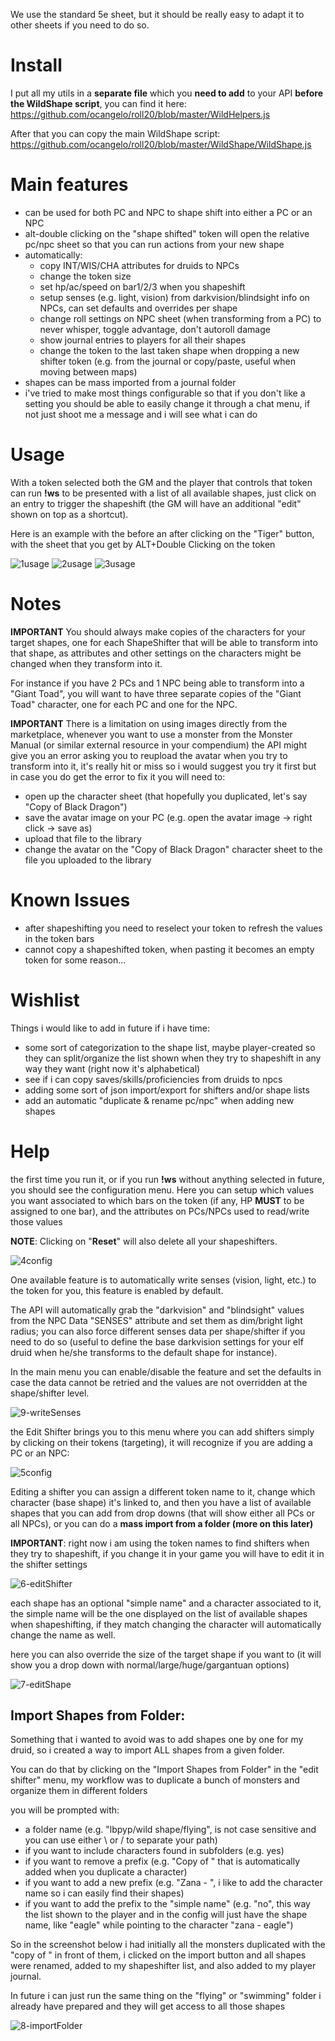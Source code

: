 We use the standard 5e sheet, but it should be really easy to adapt it to other sheets if you need to do so.

# Install
I put all my utils in a **separate file** which you **need to add** to your API **before the WildShape script**, you can find it here: https://github.com/ocangelo/roll20/blob/master/WildHelpers.js

After that you can copy the main WildShape script: https://github.com/ocangelo/roll20/blob/master/WildShape/WildShape.js

# Main features
* can be used for both PC and NPC to shape shift into either a PC or an NPC
* alt-double clicking on the "shape shifted" token will open the relative pc/npc sheet so that you can run actions from your new shape
* automatically:
    * copy INT/WIS/CHA attributes for druids to NPCs
    * change the token size
    * set hp/ac/speed on bar1/2/3 when you shapeshift
    * setup senses (e.g. light, vision) from darkvision/blindsight info on NPCs, can set defaults and overrides per shape
    * change roll settings on NPC sheet (when transforming from a PC) to never whisper, toggle advantage, don't autoroll damage
    * show journal entries to players for all their shapes
    * change the token to the last taken shape when dropping a new shifter token (e.g. from the journal or copy/paste, useful when moving between maps)
* shapes can be mass imported from a journal folder
* i've tried to make most things configurable so that if you don't like a setting you should be able to easily change it through a chat menu, if not just shoot me a message and i will see what i can do

# Usage
With a token selected both the GM and the player that controls that token can run **!ws** to be presented with a list of all available shapes, just click on an entry to trigger the shapeshift (the GM will have an additional "edit" shown on top as a shortcut).

Here is an example with the before an after clicking on the "Tiger" button, with the sheet that you get by ALT+Double Clicking on the token

![1usage](https://github.com/ocangelo/roll20/blob/master/WildShape/images/1-usage.JPG)
![2usage](https://github.com/ocangelo/roll20/blob/master/WildShape/images/2-usage.JPG)
![3usage](https://github.com/ocangelo/roll20/blob/master/WildShape/images/3-usage.JPG)

# Notes
**IMPORTANT** You should always make copies of the characters for your target shapes, one for each ShapeShifter that will be able to transform into that shape, as attributes and other settings on the characters might be changed when they transform into it.

For instance if you have 2 PCs and 1 NPC being able to transform into a "Giant Toad", you will want to have three separate copies of the "Giant Toad" character, one for each PC and one for the NPC.

**IMPORTANT** There is a limitation on using images directly from the marketplace, whenever you want to use a monster from the Monster Manual (or similar external resource in your compendium) the API might give you an error asking you to reupload the avatar when you try to transform into it, it's really hit or miss so i would suggest you try it first but in case you do get the error to fix it you will need to:

* open up the character sheet (that hopefully you duplicated, let's say "Copy of Black Dragon")
* save the avatar image on your PC (e.g. open the avatar image -> right click -> save as)
* upload that file to the library
* change the avatar on the "Copy of Black Dragon" character sheet to the file you uploaded to the library

# Known Issues
* after shapeshifting you need to reselect your token to refresh the values in the token bars
* cannot copy a shapeshifted token, when pasting it becomes an empty token for some reason... 

# Wishlist
Things i would like to add in future if i have time:
* some sort of categorization to the shape list, maybe player-created so they can split/organize the list shown when they try to shapeshift in any way they want (right now it's alphabetical)
* see if i can copy saves/skills/proficiencies from druids to npcs
* adding some sort of json import/export for shifters and/or shape lists
* add an automatic "duplicate & rename pc/npc" when adding new shapes

# Help

the first time you run it, or if you run **!ws** without anything selected in future, you should see the configuration menu.
Here you can setup which values you want associated to which bars on the token (if any, HP **MUST** to be assigned to one bar), and the attributes on PCs/NPCs used to read/write those values

**NOTE**: Clicking on "**Reset**" will also delete all your shapeshifters.

![4config](https://github.com/ocangelo/roll20/blob/master/WildShape/images/4-config.JPG)

One available feature is to automatically write senses (vision, light, etc.) to the token for you, this feature is enabled by default.

The API will automatically grab the "darkvision" and "blindsight" values from the NPC Data "SENSES" attribute and set them as dim/bright light radius; you can also force different senses data per shape/shifter if you need to do so (useful to define the base darkvision settings for your elf druid when he/she transforms to the default shape for instance).

In the main menu you can enable/disable the feature and set the defaults in case the data cannot be retried and the values are not overridden at the shape/shifter level.

![9-writeSenses](https://github.com/ocangelo/roll20/blob/master/WildShape/images/9-writeSenses.JPG)

the Edit Shifter brings you to this menu where you can add shifters simply by clicking on their tokens (targeting), it will recognize if you are adding a PC or an NPC:

![5config](https://github.com/ocangelo/roll20/blob/master/WildShape/images/5-config.JPG)

Editing a shifter you can assign a different token name to it, change which character (base shape) it's linked to, and then you have a list of available shapes that you can add from drop downs (that will show either all PCs or all NPCs), or you can do a **mass import from a folder (more on this later)**

**IMPORTANT**: right now i am using the token names to find shifters when they try to shapeshift, if you change it in your game you will have to edit it in the shifter settings

![6-editShifter](https://github.com/ocangelo/roll20/blob/master/WildShape/images/6-editShifter.JPG)

each shape has an optional "simple name" and a character associated to it, the simple name will be the one displayed on the list of available shapes when shapeshifting, if they match changing the character will automatically change the name as well.

here you can also override the size of the target shape if you want to (it will show you a drop down with normal/large/huge/gargantuan options)

![7-editShape](https://github.com/ocangelo/roll20/blob/master/WildShape/images/7-editShape.JPG)

## Import Shapes from Folder:

Something that i wanted to avoid was to add shapes one by one for my druid, so i created a way to import ALL shapes from a given folder.

You can do that by clicking on the "Import Shapes from Folder" in the "edit shifter" menu, my workflow was to duplicate a bunch of monsters and organize them in different folders

you will be prompted with:

* a folder name (e.g. "lbpyp/wild shape/flying", is not case sensitive and you can use either \ or / to separate your path)
* if you want to include characters found in subfolders (e.g. yes)
* if you want to remove a prefix (e.g. "Copy of " that is automatically added when you duplicate a character)
* if you want to add a new prefix (e.g. "Zana - ", i like to add the character name so i can easily find their shapes)
* if you want to add the prefix to the "simple name" (e.g. "no", this way the list shown to the player and in the config will just have the shape name, like "eagle" while pointing to the character "zana - eagle")


So in the screenshot below i had initially all the monsters duplicated with the "copy of " in front of them, i clicked on the import button and all shapes were renamed, added to my shapeshifter list, and also added to my player journal.

In future i can just run the same thing on the "flying" or "swimming" folder i already have prepared and they will get access to all those shapes

![8-importFolder](https://github.com/ocangelo/roll20/blob/master/WildShape/images/8-importFolder.JPG)
